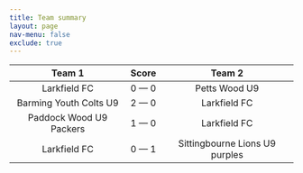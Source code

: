 ```yaml
---
title: Team summary
layout: page
nav-menu: false
exclude: true
---
```




|         Team 1          |    Score    |             Team 2             |
|:-----------------------:|:-----------:|:------------------------------:|
|      Larkfield FC       | 0 &mdash; 0 |         Petts Wood U9          |
| Barming Youth Colts U9  | 2 &mdash; 0 |          Larkfield FC          |
| Paddock Wood U9 Packers | 1 &mdash; 0 |          Larkfield FC          |
|      Larkfield FC       | 0 &mdash; 1 | Sittingbourne Lions U9 purples |

 <br /><br /><br />